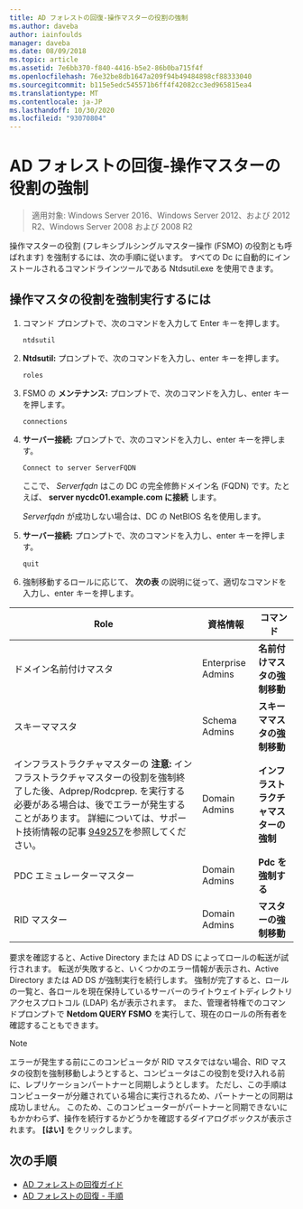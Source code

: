 ```yaml
---
title: AD フォレストの回復-操作マスターの役割の強制
ms.author: daveba
author: iainfoulds
manager: daveba
ms.date: 08/09/2018
ms.topic: article
ms.assetid: 7e6bb370-f840-4416-b5e2-86b0ba715f4f
ms.openlocfilehash: 76e32be8db1647a209f94b49484898cf88333040
ms.sourcegitcommit: b115e5edc545571b6ff4f42082cc3ed965815ea4
ms.translationtype: MT
ms.contentlocale: ja-JP
ms.lasthandoff: 10/30/2020
ms.locfileid: "93070804"
---
```

# <a name="ad-forest-recovery---seizing-an-operations-master-role"></a>AD フォレストの回復-操作マスターの役割の強制

>適用対象: Windows Server 2016、Windows Server 2012、および 2012 R2、Windows Server 2008 および 2008 R2

操作マスターの役割 (フレキシブルシングルマスター操作 (FSMO) の役割とも呼ばれます) を強制するには、次の手順に従います。 すべての Dc に自動的にインストールされるコマンドラインツールである Ntdsutil.exe を使用できます。

## <a name="to-seize-an-operations-master-role"></a>操作マスタの役割を強制実行するには

1. コマンド プロンプトで、次のコマンドを入力して Enter キーを押します。

   ```
   ntdsutil
   ```

2. **Ntdsutil:** プロンプトで、次のコマンドを入力し、enter キーを押します。

   ```
   roles
   ```

3. FSMO の **メンテナンス:** プロンプトで、次のコマンドを入力し、enter キーを押します。

   ```
   connections
   ```

4. **サーバー接続:** プロンプトで、次のコマンドを入力し、enter キーを押します。

   ```
   Connect to server ServerFQDN
   ```

   ここで、 *Serverfqdn* はこの DC の完全修飾ドメイン名 (FQDN) です。たとえば、 **server nycdc01.example.com に接続** します。

   *Serverfqdn* が成功しない場合は、DC の NetBIOS 名を使用します。

5. **サーバー接続:** プロンプトで、次のコマンドを入力し、enter キーを押します。

   ```
   quit
   ```

6. 強制移動するロールに応じて、 **次の表** の説明に従って、適切なコマンドを入力し、enter キーを押します。

|Role|資格情報|コマンド|
|----------|-----------------|-------------|
|ドメイン名前付けマスタ|Enterprise Admins|**名前付けマスタの強制移動**|
|スキーママスタ|Schema Admins|**スキーママスタの強制移動**|
|インフラストラクチャマスターの **注意:**  インフラストラクチャマスターの役割を強制終了した後、Adprep/Rodcprep. を実行する必要がある場合は、後でエラーが発生することがあります。 詳細については、サポート技術情報の記事 [949257](https://support.microsoft.com/kb/949257)を参照してください。|Domain Admins|**インフラストラクチャマスターの強制**|
|PDC エミュレーターマスター|Domain Admins|**Pdc を強制する**|
|RID マスター|Domain Admins|**マスターの強制移動**|

要求を確認すると、Active Directory または AD DS によってロールの転送が試行されます。 転送が失敗すると、いくつかのエラー情報が表示され、Active Directory または AD DS が強制実行を続行します。 強制が完了すると、ロールの一覧と、各ロールを現在保持しているサーバーのライトウェイトディレクトリアクセスプロトコル (LDAP) 名が表示されます。 また、管理者特権でのコマンドプロンプトで **Netdom QUERY FSMO** を実行して、現在のロールの所有者を確認することもできます。

> [!NOTE]
> エラーが発生する前にこのコンピュータが RID マスタではない場合、RID マスタの役割を強制移動しようとすると、コンピュータはこの役割を受け入れる前に、レプリケーションパートナーと同期しようとします。 ただし、この手順はコンピューターが分離されている場合に実行されるため、パートナーとの同期は成功しません。 このため、このコンピューターがパートナーと同期できないにもかかわらず、操作を続行するかどうかを確認するダイアログボックスが表示されます。 **[はい]** をクリックします。

## <a name="next-steps"></a>次の手順

- [AD フォレストの回復ガイド](AD-Forest-Recovery-Guide.md)
- [AD フォレストの回復 - 手順](AD-Forest-Recovery-Procedures.md)

